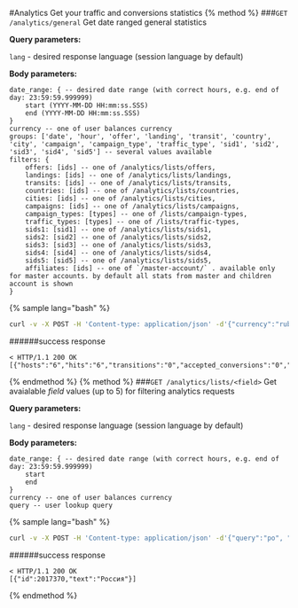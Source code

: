 #Analytics
Get your traffic and conversions statistics
{% method %}
###`GET /analytics/general`
Get date ranged general statistics

**Query parameters:**

`lang` - desired response language (session language by default)

**Body parameters:**

```
date_range: { -- desired date range (with correct hours, e.g. end of day: 23:59:59.999999)
    start (YYYY-MM-DD HH:mm:ss.SSS)
    end (YYYY-MM-DD HH:mm:ss.SSS)
}
currency -- one of user balances currency
groups: ['date', 'hour', 'offer', 'landing', 'transit', 'country', 'city', 'campaign', 'campaign_type', 'traffic_type', 'sid1', 'sid2', 'sid3', 'sid4', 'sid5'] -- several values available
filters: {
    offers: [ids] -- one of /analytics/lists/offers,
    landings: [ids] -- one of /analytics/lists/landings, 
    transits: [ids] -- one of /analytics/lists/transits, 
    countries: [ids] -- one of /analytics/lists/countries,
    cities: [ids] -- one of /analytics/lists/cities, 
    campaigns: [ids] -- one of /analytics/lists/campaigns, 
    campaign_types: [types] -- one of /lists/campaign-types,
    traffic_types: [types] -- one of /lists/traffic-types, 
    sids1: [sid1] -- one of /analytics/lists/sids1, 
    sids2: [sid2] -- one of /analytics/lists/sids2, 
    sids3: [sid3] -- one of /analytics/lists/sids3, 
    sids4: [sid4] -- one of /analytics/lists/sids4, 
    sids5: [sid5] -- one of /analytics/lists/sids5,
    affiliates: [ids] -- one of `/master-account/` . available only for master accounts. by default all stats from master and children account is shown
}
```

{% sample lang="bash" %}
```bash
curl -v -X POST -H 'Content-type: application/json' -d'{"currency":"rub", "date_range": {"start": "2017-01-01", "end": "2017-02-23 23:59:59.99999"},"groups": ["offer"], "filters": {"landings": [5]}}' -b 'connect.sid=s%3AvJyC27a4pDMt58b2m_7BNyW4FD9Y0UUG.gbDlAoNjiOA8jmBHC68FCWzoLtYA0Cw9xVRuzErQXAA' http://dashboard.everad.com/v2/analytics/general?lang=ru
```
######success response
```
< HTTP/1.1 200 OK
[{"hosts":"6","hits":"6","transitions":"0","accepted_conversions":"0","pending_conversions":"2","declined_conversions":"0","total_conversions":"2","invalid_conversions":"0","accepted_income":"0","pending_income":"200.00","declined_income":"0","offer":"beer"}]
```
{% endmethod %}
{% method %}
###`GET /analytics/lists/<field>`
Get avaialable *field* values (up to 5) for filtering analytics requests

**Query parameters:**

`lang` - desired response language (session language by default)

**Body parameters:**

```
date_range: { -- desired date range (with correct hours, e.g. end of day: 23:59:59.999999)
    start
    end
}
currency -- one of user balances currency
query -- user lookup query
```

{% sample lang="bash" %}
```bash
curl -v -X POST -H 'Content-type: application/json' -d'{"query":"ро", "currency":"rub","date_range": {"start": "2017-01-01", "end": "2017-02-24 23:59:59.99999"}}' -b 'connect.sid=s%3AGgkhSULlAbbYwHhCXkOH3CN35FKgQtSo.cPt18fvgg94A2G4Vo%2FmE%2Ff3d%2F%2BF8d8ifqBjjAWkUn9o' http://localhost:4001/v2/analytics/lists/countries
```
######success response
```
< HTTP/1.1 200 OK
[{"id":2017370,"text":"Россия"}]
```
{% endmethod %}





